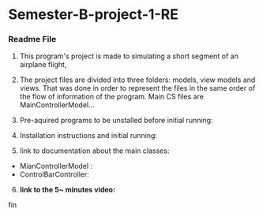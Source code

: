 # Semester-B-project-1-RE
### Readme File

1. This program's project is made to simulating a short segment of an airplane flight, 

2. The project files are divided into three folders: models, view models and views. That was done in order to represent the files in the same order of the flow of information of the program. Main CS files are MainControllerModel... 
   
3. Pre-aquired programs to be unstalled before initial running: 

4. Installation instructions and initial running: 

5. link to documentation about the main classes: <add links here>
* MianControllerModel : 
* ControlBarController: 

6. **link to the 5~ minutes video:**
<add link here>

fin
